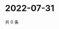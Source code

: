 # 2022-07-31

共 0 条

<!-- BEGIN WEIBO -->
<!-- 最后更新时间 Sun Jul 31 2022 21:17:44 GMT+0800 (China Standard Time) -->

<!-- END WEIBO -->
